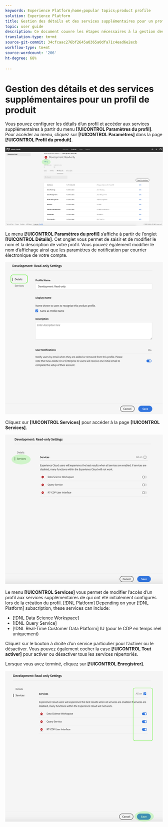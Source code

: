 ```yaml
---
keywords: Experience Platform;home;popular topics;product profile
solution: Experience Platform
title: Gestion des détails et des services supplémentaires pour un profil de produit
topic: user guide
description: Ce document couvre les étapes nécessaires à la gestion des détails et des services supplémentaires pour un profil de produits dans le Adobe Admin Console. Vous pouvez configurer les détails d’un profil et accéder aux services supplémentaires à partir du menu Paramètres du profil.
translation-type: tm+mt
source-git-commit: 34cfcaac276bf2645a0365a0dfa71c4ead6e2ecb
workflow-type: tm+mt
source-wordcount: '206'
ht-degree: 68%

---
```



# Gestion des détails et des services supplémentaires pour un profil de produit

Vous pouvez configurer les détails d’un profil et accéder aux services supplémentaires à partir du menu **[!UICONTROL Paramètres du profil]**. Pour accéder au menu, cliquez sur **[!UICONTROL Paramètres]** dans la page **[!UICONTROL Profil du produit]**.

![profile-settings](../images/profile-settings.png)

Le menu **[!UICONTROL Paramètres du profil]** s’affiche à partir de l’onglet **[!UICONTROL Détails]**. Cet onglet vous permet de saisir et de modifier le nom et la description de votre profil. Vous pouvez également modifier le nom d’affichage ainsi que les paramètres de notification par courrier électronique de votre compte.

![edit-details-settings](../images/edit-details-settings.png)

Cliquez sur **[!UICONTROL Services]** pour accéder à la page **[!UICONTROL Services]**.

![services-page](../images/services-page.png)

Le menu **[!UICONTROL Services]** vous permet de modifier l’accès d’un profil aux services supplémentaires de qui ont été initialement configurés lors de la création du profil. [!DNL Platform] Depending on your [!DNL Platform] subscription, these services can include:

- [!DNL Data Science Workspace]
- [!DNL Query Service]
- [!DNL Real-Time Customer Data Platform] IU (pour le CDP en temps réel uniquement)

Cliquez sur le bouton à droite d’un service particulier pour l’activer ou le désactiver. Vous pouvez également cocher la case **[!UICONTROL Tout activer]** pour activer ou désactiver tous les services répertoriés.

Lorsque vous avez terminé, cliquez sur **[!UICONTROL Enregistrer]**.

![edit-additional-services](../images/edit-additional-services.png)